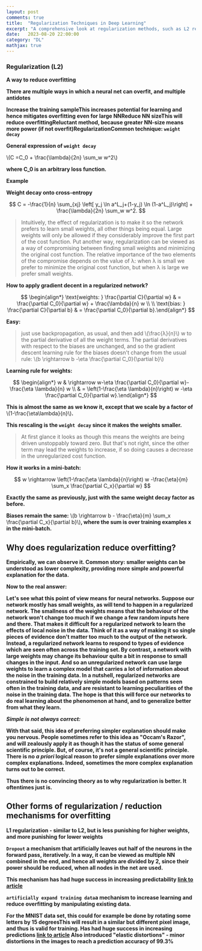 ```yaml
---
layout: post
comments: true
title:  "Regularization Techniques in Deep Learning"
excerpt: "A comprehensive look at regularization methods, such as L2 regularization and dropout, and their role in reducing overfitting in neural networks."
date:   2023-08-20 22:00:00
category: "DL"
mathjax: true
---
```


### Regularization (L2)

**A way to reduce overfitting**

**There are multiple ways in which a neural net can overfit, and multiple antidotes**

**Increase the training sampleThis increases potential for learning and hence mitigates overfitting even for large NNReduce NN sizeThis will reduce overfittingReluctant method, because greater NN-size means more power (if not overfit)RegularizationCommon technique: `weight decay`**

**General expression of `weight decay`**

\\(C =C_0 + \frac{\lambda}{2n} \sum_w w^2\\)

**where C_0 is an arbitrary loss function.**

**Example**

**Weight decay onto cross-entropy**

$$
C = -\frac{1}{n} \sum_{xj} \left[ y_j \ln a^L_j+(1-y_j) \ln
(1-a^L_j)\right] + \frac{\lambda}{2n} \sum_w w^2.
$$

> Intuitively, the effect of regularization is to make it so the network prefers to learn small weights, all other things being equal. Large weights will only be allowed if they considerably improve the first part of the cost function. Put another way, regularization can be viewed as a way of compromising between finding small weights and minimizing the original cost function. The relative importance of the two elements of the compromise depends on the value of λ: when λ is small we prefer to minimize the original cost function, but when λ is large we prefer small weights.

**How to apply gradient decent in a regularized network?**

$$
\begin{align*}
\text{weights: }
  \frac{\partial C}{\partial w} & =  \frac{\partial C_0}{\partial w} + \frac{\lambda}{n} w \\ \\ 
  \text{bias: } \frac{\partial C}{\partial b} & =  \frac{\partial C_0}{\partial b}.\end{align*}
$$

**Easy:**

> just use backpropagation, as usual, and then add \\(\frac{λ}{n}\\) w to the partial derivative of all the weight terms. The partial derivatives with respect to the biases are unchanged, and so the gradient descent learning rule for the biases doesn't change from the usual rule:
> \\(b \rightarrow  b -\eta \frac{\partial C_0}{\partial b}\\)

**Learning rule for weights:**

$$
\begin{align*}  w & \rightarrow  w-\eta \frac{\partial C_0}{\partial
    w}-\frac{\eta \lambda}{n} w \\ 
  & =  \left(1-\frac{\eta \lambda}{n}\right) w -\eta \frac{\partial
    C_0}{\partial w}.\end{align*} 
$$

**This is almost the same as we know it, except that we scale by a factor of** \\(1-\frac{\eta\lambda}{n}\\)**.**

**This rescaling is the `weight decay` since it makes the weights smaller.**

> At first glance it looks as though this means the weights are being driven unstoppably toward zero. But that's not right, since the other term may lead the weights to increase, if so doing causes a decrease in the unregularized cost function.

**How it works in a mini-batch:**

$$
w \rightarrow \left(1-\frac{\eta \lambda}{n}\right) w -\frac{\eta}{m}
  \sum_x \frac{\partial C_x}{\partial w}
$$

**Exactly the same as previously, just with the same weight decay factor as before.**

**Biases remain the same:** \\(b \rightarrow b - \frac{\eta}{m} \sum_x \frac{\partial C_x}{\partial b}\\)**, where the sum is over training examples x in the mini-batch.**

## Why does regularization reduce overfitting?

**Empirically, we can observe it. Common story: smaller weights can be understood as lower complexity, providing more simple and powerful explanation for the data.**

**Now to the real answer:**

**Let's see what this point of view means for neural networks. Suppose our network mostly has small weights, as will tend to happen in a regularized network. The smallness of the weights means that the behaviour of the network won't change too much if we change a few random inputs here and there. That makes it difficult for a regularized network to learn the effects of local noise in the data. Think of it as a way of making it so single pieces of evidence don't matter too much to the output of the network. Instead, a regularized network learns to respond to types of evidence which are seen often across the training set. By contrast, a network with large weights may change its behaviour quite a bit in response to small changes in the input. And so an unregularized network can use large weights to learn a complex model that carries a lot of information about the noise in the training data. In a nutshell, regularized networks are constrained to build relatively simple models based on patterns seen often in the training data, and are resistant to learning peculiarities of the noise in the training data. The hope is that this will force our networks to do real learning about the phenomenon at hand, and to generalize better from what they learn.**

***Simple is not always correct:***

**With that said, this idea of preferring simpler explanation should make you nervous. People sometimes refer to this idea as "Occam's Razor", and will zealously apply it as though it has the status of some general scientific principle. But, of course, it's not a general scientific principle. There is no *a priori* logical reason to prefer simple explanations over more complex explanations. Indeed, sometimes the more complex explanation turns out to be correct.**

**Thus there is no convincing theory as to why regularization is better. It oftentimes just is.**

## **Other forms of regularization / reduction mechanisms for overfitting**

**L1 regularization - similar to L2, but is less punishing for higher weights, and more punishing for lower weights**

**`Dropout` a mechanism that artificially leaves out half of the neurons in the forward pass, iteratively. In a way, it can be viewed as multiple NN combined in the end, and hence all weights are divided by 2, since their power should be reduced, when all nodes in the net are used.**

**This mechanism has had huge success in increasing predictability [link to article](https://arxiv.org/pdf/1207.0580.pdf)**

**`artificially expand training data`a mechanism to increase learning and reduce overfitting by manipulating existing data.**

**For the MNIST data set, this could for example be done by rotating some letters by 15 degreesThis will result in a similar but different pixel image, and thus is valid for training. Has had huge success in increasing predictions [link to article](https://ieeexplore.ieee.org/document/1227801) Also introduced "elastic distortions" - minor distortions in the images to reach a prediction accuracy of 99.3%**